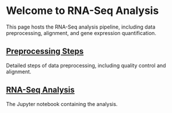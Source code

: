 # Welcome to RNA-Seq Analysis

This page hosts the RNA-Seq analysis pipeline, including data preprocessing, alignment, and gene expression quantification.

## [Preprocessing Steps](scripts/preprocessing.md)
Detailed steps of data preprocessing, including quality control and alignment.

## [RNA-Seq Analysis](scripts/count_analysis.md)
The Jupyter notebook containing the analysis.
